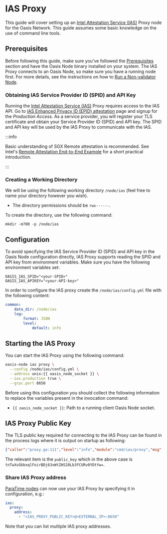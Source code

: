# IAS Proxy

This guide will cover setting up an [Intel Attestation Service (IAS)](https://software.intel.com/content/www/us/en/develop/download/intel-sgx-intel-epid-provisioning-and-attestation-services.html)
Proxy node for the Oasis Network. This guide assumes some basic knowledge on the
use of command line tools.

## Prerequisites

Before following this guide, make sure you've followed the
[Prerequisites](prerequisites) section and have the Oasis Node binary installed
on your system. The IAS Proxy connects to an Oasis Node, so make sure you have a
running node first. For more details, see the instructions on how to
[Run a Non-validator Node](non-validator-node.mdx#configuration).

### Obtaining IAS Service Provider ID (SPID) and API Key

Running the [Intel Attestation Service (IAS)](https://software.intel.com/content/www/us/en/develop/download/intel-sgx-intel-epid-provisioning-and-attestation-services.html)
Proxy requires access to the IAS API. Go to [IAS Enhanced Privacy ID (EPID) attestation](https://api.portal.trustedservices.intel.com/EPID-attestation)
page and signup for the _Production Access_. As a service provider, you will
register your TLS certificate and obtain your Service Provider ID (SPID) and API
key. The SPID and API key will be used by the IAS Proxy to communicate with the
IAS.

:::info

Basic understanding of SGX Remote attestation is recommended. See Intel's
[Remote Attestation End-to-End Example](https://software.intel.com/content/www/us/en/develop/articles/code-sample-intel-software-guard-extensions-remote-attestation-end-to-end-example.html)
for a short practical introduction.

:::

### Creating a Working Directory

We will be using the following working directory `/node/ias` (feel free to name
your directory however you wish).

* The directory permissions should be `rwx------`.

To create the directory, use the following command:

```text
mkdir -m700 -p /node/ias
```

## Configuration

To avoid specifying the IAS Service Provider ID (SPID) and API key in the Oasis
Node configuration directly, IAS Proxy supports reading the SPID and API key
from environment variables. Make sure you have the following environment
variables set:

```text
OASIS_IAS_SPID="<your-SPID>"
OASIS_IAS_APIKEY="<your-API-key>"
```

In order to configure the IAS proxy create the `/node/ias/config.yml` file with
the following content:

```yaml
common:
    data_dir: /node/ias
    log:
        format: JSON
        level:
            default: info
```

## Starting the IAS Proxy

You can start the IAS Proxy using the following command:

```bash
oasis-node ias proxy \
  --config /node/ias/config.yml \
  --address unix:{{ oasis_node_socket }} \
  --ias.production true \
  --grpc.port 8650
```

Before using this configuration you should collect the following information to
replace the  variables present in the invocation command:

* `{{ oasis_node_socket }}`: Path to a running client Oasis Node socket.

## IAS Proxy Public Key

The TLS public key required for connecting to the IAS Proxy can be found in the
process logs where it is output on startup as following:

```json
{"caller":"proxy.go:111","level":"info","module":"cmd/ias/proxy","msg":"loaded/generated IAS TLS certificate","public_key":"tnTwXvGbbxqlFoirBDj63xWtZHS20Lb3fCURv0YDtYw=","ts":"2023-06-20T09:43:39.592787275Z"}
```

The relevant item is the `public_key` which in the above case is
`tnTwXvGbbxqlFoirBDj63xWtZHS20Lb3fCURv0YDtYw=`.

### Share IAS Proxy address <a id="share-seed-node-address"></a>

[ParaTime nodes](paratime-node.mdx) can now use your IAS Proxy by specifying it
in configuration, e.g.:

```yaml
ias:
  proxy:
    address:
      - "<IAS_PROXY_PUBLIC_KEY>@<EXTERNAL_IP>:8650"
```

Note that you can list multiple IAS proxy addresses.

